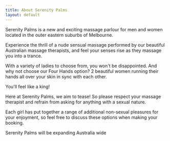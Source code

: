 ```yaml
---
title: About Serenity Palms
layout: default
---
```


Serenity Palms is a new and exciting massage parlour for men and women located in the outer eastern suburbs of Melbourne.

Experience the thrill of a nude sensual massage performed by our beautiful Australian massage therapists, and feel your senses rise as they massage you into a trance.

With a variety of ladies to choose from, you won't be disappointed. And why not choose our Four Hands option?
2 beautiful women running their hands all over your skin in sync with each other.

You'll feel like a king!



Here at Serenity Palms, we aim to tease!
So please respect your massage therapist and refrain from asking for anything with a sexual nature.

Each girl has put together a range of additional non-sexual pleasures for your enjoyment, so feel free to discuss these options when making your booking.



Serenity Palms will be expanding Australia wide